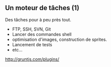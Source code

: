 ##  Un moteur de tâches (1)

Des tâches pour à peu près tout.

 - FTP, SSH, SVN, Git
 - Lancer des commandes shell
 - optimisation d'images, construction de sprites.
 - Lancement de tests
 - etc... 

 http://gruntjs.com/plugins/
